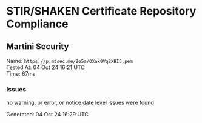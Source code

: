 # STIR/SHAKEN Certificate Repository Compliance

## Martini Security

Name: `https://p.mtsec.me/2e5a/OXak0Vq2XBI3.pem`\
Tested At: 04 Oct 24 16:21 UTC\
Time: 67ms

### Issues

no warning, or error, or notice date level issues were found

Generated: 04 Oct 24 16:29 UTC